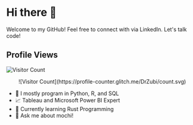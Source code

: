 # Hi there 👋 

Welcome to my GitHub! Feel free to connect with via LinkedIn. Let's talk code! 

## Profile Views
![Visitor Count](https://profile-counter.glitch.me/DrZubi/count.svg)
<p align="center" width="100%">
    ![Visitor Count](https://profile-counter.glitch.me/DrZubi/count.svg)
</p>

- 🚀 I mostly program in Python, R, and SQL
- 📈 Tableau and Microsoft Power BI Expert
- 🌱 Currently learning Rust Programming
- 💬 Ask me about mochi!


